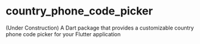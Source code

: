 # country_phone_code_picker
(Under Construction) A Dart package that provides a customizable country phone code picker for your Flutter application

